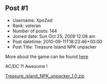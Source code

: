 ## Post #1
- Username: XpoZed
- Rank: veteran
- Number of posts: 144
- Joined date: Sun Oct 25, 2009 12:08 am
- Post datetime: 2010-09-11T18:23:46+00:00
- Post Title: Treasure Island NPK unpacker

More about the game can be found [here](http://www.adventurecompanygames.com/treasure_island/index.php)

AC/DC ?! Awesome !   

[Treasure_island_NPK_unpacker_1.0.zip](https://xentaxbackup.github.io/file/3430_Treasure_island_NPK_unpacker_1.0.zip)
